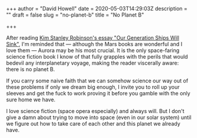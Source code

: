 +++
author = "David Howell"
date = 2020-05-03T14:29:03Z
description = ""
draft = false
slug = "no-planet-b"
title = "No Planet B"

+++


After reading [Kim Stanley Robinson's essay "Our Generation Ships Will Sink"](https://boingboing.net/2015/11/16/our-generation-ships-will-sink.html), I'm reminded that — although the Mars books are wonderful and I love them — Aurora may be his most crucial. It is the only space-faring science fiction book I know of that fully grapples with the perils that would bedevil any interplanetary voyage, making the reader viscerally aware: there is no planet B.

If you carry some naive faith that we can somehow science our way out of these problems if only we dream big enough, I invite you to roll up your sleeves and get the fuck to work proving it before you gamble with the only sure home we have.

I love science fiction (space opera especially) and always will. But I don't give a damn about trying to move into space (even in our solar system) until we figure out how to take care of each other and this planet we already have.

